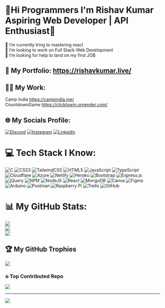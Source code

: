 # 💫Hi Programmers I'm Rishav Kumar Aspiring Web Developer | API Enthusiast💫
🔭 I’m currently tring to mastering react<br>👯 I’m looking to work on Full Stack Web Development<br>🤝 I’m looking for help to land on my first JOB<br>

## 🏢 My Portfolio: https://rishavkumar.live/

## 🧑‍💻 My Work: 
Camp India https://campindia.me/  
CountdownGame https://clicktowin.onrender.com/

## 🌐 My Socials Profile: 
[![Discord](https://img.shields.io/badge/Discord-%237289DA.svg?logo=discord&logoColor=white)](https://discord.gg/https://discord.gg/https://discord.gg/rKnW3C8) [![Instagram](https://img.shields.io/badge/Instagram-%23E4405F.svg?logo=Instagram&logoColor=white)](https://instagram.com/rishav___21) [![LinkedIn](https://img.shields.io/badge/LinkedIn-%230077B5.svg?logo=linkedin&logoColor=white)](https://linkedin.com/in/rishavconsolelog21) 

# 💻 Tech Stack I Know:
![C](https://img.shields.io/badge/c-%2300599C.svg?style=for-the-badge&logo=c&logoColor=white) ![CSS3](https://img.shields.io/badge/css3-%231572B6.svg?style=for-the-badge&logo=css3&logoColor=white)  ![TailwindCSS](https://img.shields.io/badge/tailwindcss-%2338B2AC.svg?style=for-the-badge&logo=tailwind-css&logoColor=white) ![HTML5](https://img.shields.io/badge/html5-%23E34F26.svg?style=for-the-badge&logo=html5&logoColor=white) ![JavaScript](https://img.shields.io/badge/javascript-%23323330.svg?style=for-the-badge&logo=javascript&logoColor=%23F7DF1E)  ![TypeScript](https://img.shields.io/badge/typescript-%23007ACC.svg?style=for-the-badge&logo=typescript&logoColor=white) ![Cloudflare](https://img.shields.io/badge/Cloudflare-F38020?style=for-the-badge&logo=Cloudflare&logoColor=white) ![Azure](https://img.shields.io/badge/azure-%230072C6.svg?style=for-the-badge&logo=azure-devops&logoColor=white) ![Netlify](https://img.shields.io/badge/netlify-%23000000.svg?style=for-the-badge&logo=netlify&logoColor=#00C7B7) ![Heroku](https://img.shields.io/badge/heroku-%23430098.svg?style=for-the-badge&logo=heroku&logoColor=white) ![Bootstrap](https://img.shields.io/badge/bootstrap-%23563D7C.svg?style=for-the-badge&logo=bootstrap&logoColor=white) ![Express.js](https://img.shields.io/badge/express.js-%23404d59.svg?style=for-the-badge&logo=express&logoColor=%2361DAFB) ![jQuery](https://img.shields.io/badge/jquery-%230769AD.svg?style=for-the-badge&logo=jquery&logoColor=white) ![NPM](https://img.shields.io/badge/NPM-%23000000.svg?style=for-the-badge&logo=npm&logoColor=white) ![NodeJS](https://img.shields.io/badge/node.js-6DA55F?style=for-the-badge&logo=node.js&logoColor=white) ![React](https://img.shields.io/badge/react-%2320232a.svg?style=for-the-badge&logo=react&logoColor=%2361DAFB) ![MongoDB](https://img.shields.io/badge/MongoDB-%234ea94b.svg?style=for-the-badge&logo=mongodb&logoColor=white) ![Canva](https://img.shields.io/badge/Canva-%2300C4CC.svg?style=for-the-badge&logo=Canva&logoColor=white) 	![Figma](https://img.shields.io/badge/figma-%23F24E1E.svg?style=for-the-badge&logo=figma&logoColor=white) ![Arduino](https://img.shields.io/badge/-Arduino-00979D?style=for-the-badge&logo=Arduino&logoColor=white) ![Postman](https://img.shields.io/badge/Postman-FF6C37?style=for-the-badge&logo=postman&logoColor=white) ![Raspberry Pi](https://img.shields.io/badge/-RaspberryPi-C51A4A?style=for-the-badge&logo=Raspberry-Pi) ![Trello](https://img.shields.io/badge/Trello-%23026AA7.svg?style=for-the-badge&logo=Trello&logoColor=white)  ![GitHub](https://img.shields.io/badge/GitHub-%23121011.svg?style=for-the-badge&logo=github&logoColor=white)
# 📊 My GitHub Stats:
![](https://github-readme-stats.vercel.app/api?username=rishavConsoleLog21&theme=radical&hide_border=false&include_all_commits=false&count_private=false)<br/>
![](https://github-readme-streak-stats.herokuapp.com/?user=rishavConsoleLog21&theme=radical&hide_border=false)<br/>
![](https://github-readme-stats.vercel.app/api/top-langs/?username=rishavConsoleLog21&theme=radical&hide_border=false&include_all_commits=false&count_private=false&layout=compact)

## 🏆 My GitHub Trophies
![](https://github-profile-trophy.vercel.app/?username=rishavConsoleLog21&theme=radical&no-frame=false&no-bg=false&margin-w=4)

### 🔝 Top Contributed Repo
![](https://github-contributor-stats.vercel.app/api?username=rishavConsoleLog21&limit=5&theme=onedark&combine_all_yearly_contributions=true)

---
[![](https://visitcount.itsvg.in/api?id=rishavConsoleLog21&icon=7&color=11)](https://visitcount.itsvg.in)
